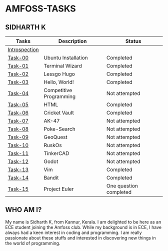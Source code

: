 # AMFOSS-TASKS

## SIDHARTH K

|Tasks     |Description       |Status     |
|----------|---------------------|-----------------|
|[Introspection](https://github.com/sidharth256/amfoss-tasks/tree/main/Introspection)|              |                     |
|[Task-00](https://github.com/sidharth256/amfoss-tasks/tree/main/task-00)  |Ubuntu Installation |Completed|
|[Task-01](https://github.com/sidharth256/amfoss-tasks/tree/main/task-01)  |Terminal Wizard     |Completed|
|[Task-02](https://github.com/sidharth256/amfoss-tasks/tree/main/task-02)  |Lessgo   Hugo       |Completed|
|[Task-03](https://github.com/sidharth256/amfoss-tasks/tree/main/task-03)  |Hello, World!       |Completed|
|[Task-04](https://github.com/sidharth256/amfoss-tasks/tree/main/task-04)  |Competitive Programming |Not attempted|
|[Task-05](https://github.com/sidharth256/amfoss-tasks/tree/main/task-05)  |HTML              |Completed|
|[Task-06](https://github.com/sidharth256/amfoss-tasks/tree/main/task-06)  |Cricket Vault     |Completed|
|[Task-07](https://github.com/sidharth256/amfoss-tasks/tree/main/task-07)  |AK-47             |Not attempted|
|[Task-08](https://github.com/sidharth256/amfoss-tasks/tree/main/task-08)  |Poke-Search       |Not attempted|
|[Task-09](https://github.com/sidharth256/amfoss-tasks/tree/main/task-09)  |GeoQuest          |Not attempted|
|[Task-10](https://github.com/sidharth256/amfoss-tasks/tree/main/task-10)  |RuskOs            |Not attempted|
|[Task-11](https://github.com/sidharth256/amfoss-tasks/tree/main/task-11)  |TinkerCAD         |Not attempted|
|[Task-12](https://github.com/sidharth256/amfoss-tasks/tree/main/task-12)  |Godot             |Not attempted|
|[Task-13](https://github.com/sidharth256/amfoss-tasks/tree/main/task-13)  |Vim               |Completed|
|[Task-14](https://github.com/sidharth256/amfoss-tasks/tree/main/task-14)  |Bandit            |Completed|
|[Task-15](https://github.com/sidharth256/amfoss-tasks/tree/main/task-15)  |Project Euler     |One question completed|

## WHO AM I?
My name is Sidharth K, from Kannur, Kerala. I am delighted to be here as an ECE student joining the Amfoss club. While my background is in ECE, I have always had a keen interest in coding and programming. I am really passionate about these stuffs and interested in discovering new things in the world of programming.
